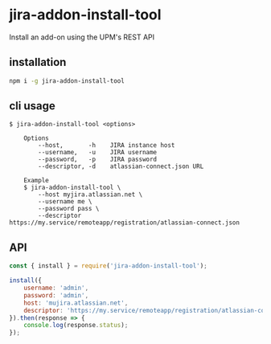 # jira-addon-install-tool
Install an add-on using the UPM's REST API

## installation

```sh
npm i -g jira-addon-install-tool
```

## cli usage

```
$ jira-addon-install-tool <options>

    Options
        --host,       -h    JIRA instance host
        --username,   -u    JIRA username
        --password,   -p    JIRA password
        --descriptor, -d    atlassian-connect.json URL

    Example
    $ jira-addon-install-tool \
        --host myjira.atlassian.net \
        --username me \
        --password pass \
        --descriptor https://my.service/remoteapp/registration/atlassian-connect.json
```

## API

```js
const { install } = require('jira-addon-install-tool');

install({
    username: 'admin',
    password: 'admin',
    host: 'mujira.atlassian.net',
    descriptor: 'https://my.service/remoteapp/registration/atlassian-connect.json'
}).then(response => {
    console.log(response.status);
});
```
